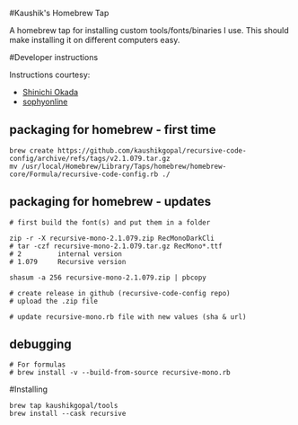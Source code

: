 #Kaushik's Homebrew Tap

A homebrew tap for installing custom tools/fonts/binaries I use. This should make installing it on different computers easy.

#Developer instructions

Instructions courtesy:

* [Shinichi Okada](https://betterprogramming.pub/a-step-by-step-guide-to-create-homebrew-taps-from-github-repos-f33d3755ba74)
* [sophyonline](http://sophyonline.com/blog/index.php/2018/03/19/create-a-local-formula-for-homebrew-tap-it/)

## packaging for homebrew - first time

```
brew create https://github.com/kaushikgopal/recursive-code-config/archive/refs/tags/v2.1.079.tar.gz
mv /usr/local/Homebrew/Library/Taps/homebrew/homebrew-core/Formula/recursive-code-config.rb ./
```

## packaging for homebrew - updates

```
# first build the font(s) and put them in a folder

zip -r -X recursive-mono-2.1.079.zip RecMonoDarkCli
# tar -czf recursive-mono-2.1.079.tar.gz RecMono*.ttf
# 2         internal version
# 1.079     Recursive version

shasum -a 256 recursive-mono-2.1.079.zip | pbcopy

# create release in github (recursive-code-config repo)
# upload the .zip file

# update recursive-mono.rb file with new values (sha & url)
```

## debugging

```
# For formulas
# brew install -v --build-from-source recursive-mono.rb
```

#Installing

```
brew tap kaushikgopal/tools
brew install --cask recursive
```
